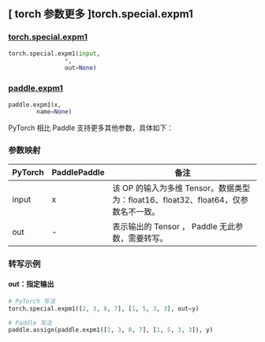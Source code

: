 ## [ torch 参数更多 ]torch.special.expm1
### [torch.special.expm1](https://pytorch.org/docs/stable/special.html#torch.special.expm1)

```python
torch.special.expm1(input,
                *,
                out=None)
```

### [paddle.expm1](https://www.paddlepaddle.org.cn/documentation/docs/zh/develop/api/paddle/expm1_cn.html)

```python
paddle.expm1(x,
        name=None)
```

PyTorch 相比 Paddle 支持更多其他参数，具体如下：
### 参数映射

| PyTorch       | PaddlePaddle | 备注                                                   |
| ------------- | ------------ | ------------------------------------------------------ |
| input          |  x           | 该 OP 的输入为多维 Tensor。数据类型为：float16、float32、float64，仅参数名不一致。  |
| out         | -         | 表示输出的 Tensor ， Paddle 无此参数，需要转写。 |

### 转写示例
#### out：指定输出
```python
# PyTorch 写法
torch.special.expm1([2, 3, 8, 7], [1, 5, 3, 3], out=y)

# Paddle 写法
paddle.assign(paddle.expm1([2, 3, 8, 7], [1, 5, 3, 3]), y)
```
